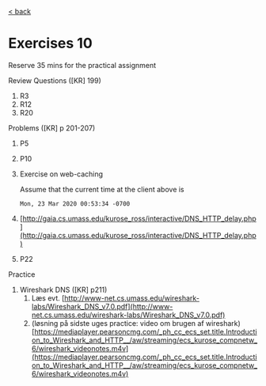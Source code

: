 [< back](README.md)

# Exercises 10

Reserve 35 mins for the practical assignment

Review Questions (\[KR\] 199)

1. R3
2. R12
3. R20

Problems (\[KR\] p 201-207)

1. P5
2. P10
3. Exercise on web-caching

    Assume that the current time at the client above is

    `Mon, 23 Mar 2020 00:53:34 -0700`

4. [http://gaia.cs.umass.edu/kurose_ross/interactive/DNS_HTTP_delay.php](http://gaia.cs.umass.edu/kurose_ross/interactive/DNS_HTTP_delay.php)
5. P22

Practice

1. Wireshark DNS (\[KR\] p211)
    1. Læs evt. [http://www-net.cs.umass.edu/wireshark-labs/Wireshark_DNS_v7.0.pdf](http://www-net.cs.umass.edu/wireshark-labs/Wireshark_DNS_v7.0.pdf)
    2. (løsning på sidste uges  practice: video om brugen af wireshark) [https://mediaplayer.pearsoncmg.com/_ph_cc_ecs_set.title.Introduction_to_Wireshark_and_HTTP__/aw/streaming/ecs_kurose_compnetw_6/wireshark_videonotes.m4v](https://mediaplayer.pearsoncmg.com/_ph_cc_ecs_set.title.Introduction_to_Wireshark_and_HTTP__/aw/streaming/ecs_kurose_compnetw_6/wireshark_videonotes.m4v)